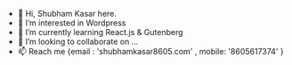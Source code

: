 - 👋 Hi, Shubham Kasar here.
- 👀 I’m interested in Wordpress
- 🌱 I’m currently learning React.js & Gutenberg
- 💞️ I’m looking to collaborate on ...
- 📫 Reach me {email : 'shubhamkasar8605.com' , mobile: '8605617374' }

<!---
iamshubh8605/iamshubh8605 is a ✨ special ✨ repository because its `README.md` (this file) appears on your GitHub profile.
You can click the Preview link to take a look at your changes.
--->
